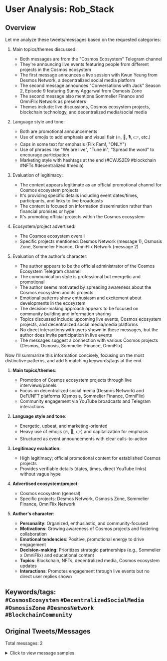 # User Analysis: Rob_Stack

## Overview

<think>
Let me analyze these tweets/messages based on the requested categories:

1. Main topics/themes discussed:
   - Both messages are from the "Cosmos Ecosystem" Telegram channel
   - They're announcing live events featuring people from different projects in the Cosmos ecosystem
   - The first message announces a live session with Kwun Yeung from Desmos Network, a decentralized social media platform
   - The second message announces "Conversations with Jack" Season 2, Episode 9 featuring Sunny Aggarwal from Osmosis Zone
   - The second message also mentions Sommelier Finance and OmniFlix Network as presenters
   - Themes include: live discussions, Cosmos ecosystem projects, blockchain technology, and decentralized media/social media

2. Language style and tone:
   - Both are promotional announcements
   - Use of emojis to add emphasis and visual flair (🔥, 🎉, 🎙, 👉, etc.)
   - Caps in some text for emphasis (Flix Fam!, "ONLY")
   - Use of phrases like "We are live", "Tune in", "Spread the word" to encourage participation
   - Marketing style with hashtags at the end (#CWJS2E9 #blockchain #NFTs #decentralized #media)

3. Evaluation of legitimacy:
   - The content appears legitimate as an official promotional channel for Cosmos ecosystem projects
   - It's providing specific details including event dates/times, participants, and links to live broadcasts
   - The content is focused on information dissemination rather than financial promises or hype
   - It's promoting official projects within the Cosmos ecosystem

4. Ecosystem/project advertised:
   - The Cosmos ecosystem overall
   - Specific projects mentioned: Desmos Network (message 1), Osmosis Zone, Sommelier Finance, OmniFlix Network (message 2)

5. Evaluation of the author's character:
   - The author appears to be the official administrator of the Cosmos Ecosystem Telegram channel
   - The communication style is professional but energetic and promotional
   - The author seems motivated by spreading awareness about the Cosmos ecosystem and its projects
   - Emotional patterns show enthusiasm and excitement about developments in the ecosystem
   - The decision-making approach appears to be focused on community building and information sharing
   - Topics discussed include: upcoming live events, Cosmos ecosystem projects, and decentralized social media/media platforms
   - No direct interactions with users shown in these messages, but the author does invite participation in live events
   - The messages suggest a connection with various Cosmos projects (Desmos, Osmosis, Sommelier Finance, OmniFlix)

Now I'll summarize this information concisely, focusing on the most distinctive patterns, and add 5 matching keywords/tags at the end.
</think>

1. **Main topics/themes**:  
   - Promotion of Cosmos ecosystem projects through live interviews/panels  
   - Focus on decentralized social media (Desmos Network) and DeFi/NFT platforms (Osmosis, Sommelier Finance, OmniFlix)  
   - Community engagement via YouTube broadcasts and Telegram interactions  

2. **Language style and tone**:  
   - Energetic, upbeat, and marketing-oriented  
   - Heavy use of emojis (🔥, 🎉, 👉) and capitalization for emphasis  
   - Structured as event announcements with clear calls-to-action  

3. **Legitimacy evaluation**:  
   - High legitimacy; official promotional content for established Cosmos projects  
   - Provides verifiable details (dates, times, direct YouTube links) without vague hype  

4. **Advertised ecosystem/project**:  
   - Cosmos ecosystem (general)  
   - Specific projects: Desmos Network, Osmosis Zone, Sommelier Finance, OmniFlix Network  

5. **Author's character**:  
   - **Personality**: Organized, enthusiastic, and community-focused  
   - **Motivations**: Growing awareness of Cosmos projects and fostering collaboration  
   - **Emotional tendencies**: Positive, promotional energy to drive engagement  
   - **Decision-making**: Prioritizes strategic partnerships (e.g., Sommelier x OmniFlix) and educational content  
   - **Topics**: Blockchain, NFTs, decentralized media, Cosmos ecosystem updates  
   - **Interactions**: Promotes engagement through live events but no direct user replies shown  

**Keywords/tags**:  
`#CosmosEcosystem` `#DecentralizedSocialMedia` `#OsmosisZone` `#DesmosNetwork` `#BlockchainCommunity`
---
## Original Tweets/Messages

Total messages: 2

<details>
<summary>Click to view message samples</summary>

| Type | Content |
|------|---------|
| telegram_message | {"message_id": 6973, "text": "We are live with Kwun Yeung, co-builder of Desmos Network. \n\nDesmos Network is pioneering the world of Decentralized Social Media in the Cosmos ecosystem \ud83d\udd2... |
| telegram_message | {"message_id": 6933, "text": "We are live now \ud83d\udd25\n\nFlix Fam!\n\nSeason 2 of Conversations with Jack (@jackzampolin) continues and this week, we have Sunny Aggarwal, from Osmosis Zone.\n\... |

</details>
